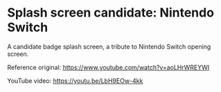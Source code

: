 # Splash screen candidate: Nintendo Switch

A candidate badge splash screen, a tribute to Nintendo Switch opening screen.

Reference original: https://www.youtube.com/watch?v=aoLHrWREYWI

YouTube video: https://youtu.be/LbH9EOw-4kk

